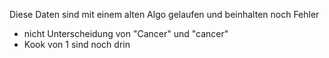 Diese Daten sind mit einem alten Algo gelaufen und beinhalten noch Fehler 
- nicht Unterscheidung von "Cancer" und "cancer"  
- Kook von 1 sind noch drin
